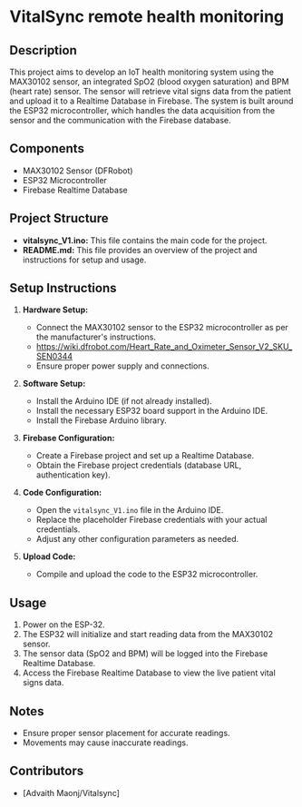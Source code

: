 # VitalSync remote health monitoring

## Description
This project aims to develop an IoT health monitoring system using the MAX30102 sensor, an integrated SpO2 (blood oxygen saturation) and BPM (heart rate) sensor. The sensor will retrieve vital signs data from the patient and upload it to a Realtime Database in Firebase. The system is built around the ESP32 microcontroller, which handles the data acquisition from the sensor and the communication with the Firebase database.

## Components
- MAX30102 Sensor (DFRobot)
- ESP32 Microcontroller
- Firebase Realtime Database

## Project Structure
  - **vitalsync_V1.ino:** This file contains the main code for the project.
  - **README.md:** This file provides an overview of the project and instructions for setup and usage.

## Setup Instructions
1. **Hardware Setup:**
   - Connect the MAX30102 sensor to the ESP32 microcontroller as per the manufacturer's instructions.
   - https://wiki.dfrobot.com/Heart_Rate_and_Oximeter_Sensor_V2_SKU_SEN0344
   - Ensure proper power supply and connections.

2. **Software Setup:**
   - Install the Arduino IDE (if not already installed).
   - Install the necessary ESP32 board support in the Arduino IDE.
   - Install the Firebase Arduino library.

3. **Firebase Configuration:**
   - Create a Firebase project and set up a Realtime Database.
   - Obtain the Firebase project credentials (database URL, authentication key).

4. **Code Configuration:**
   - Open the `vitalsync_V1.ino` file in the Arduino IDE.
   - Replace the placeholder Firebase credentials with your actual credentials.
   - Adjust any other configuration parameters as needed.

5. **Upload Code:**
   - Compile and upload the code to the ESP32 microcontroller.

## Usage
1. Power on the ESP-32.
2. The ESP32 will initialize and start reading data from the MAX30102 sensor.
3. The sensor data (SpO2 and BPM) will be logged into the Firebase Realtime Database.
4. Access the Firebase Realtime Database to view the live patient vital signs data.

## Notes
- Ensure proper sensor placement for accurate readings.
- Movements may cause inaccurate readings.

## Contributors
- [Advaith Maonj/Vitalsync]
